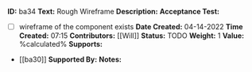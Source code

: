 **ID:** ba34
**Text:** Rough Wireframe
**Description:**
**Acceptance Test:**
- [ ] wireframe of the component exists
**Date Created:** 04-14-2022
**Time Created:** 07:15
**Contributors:** [[Will]]
**Status:** TODO
**Weight:** 1
**Value:** %calculated%
**Supports:**
- [[ba30]]
**Supported By:**
**Notes:**